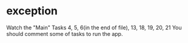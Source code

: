 # exception
Watch the "Main" Tasks 4, 5, 6(in the end of file), 13, 18, 19, 20, 21
You should comment some of tasks to run the app.
